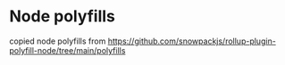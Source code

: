 # Node polyfills

copied node polyfills from <https://github.com/snowpackjs/rollup-plugin-polyfill-node/tree/main/polyfills>
